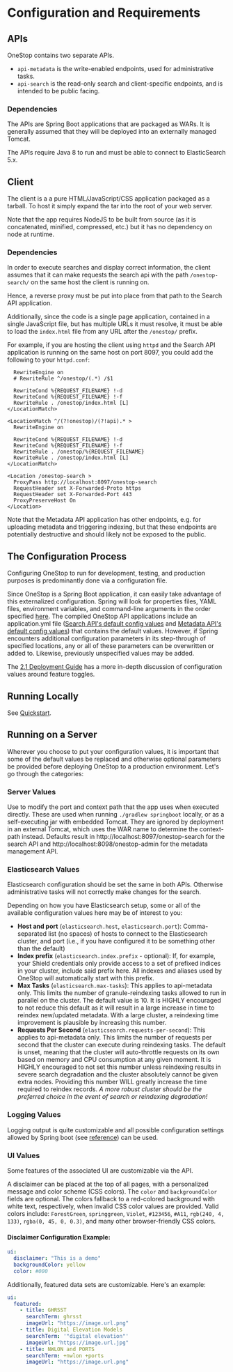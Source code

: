 # Configuration and Requirements

## APIs

OneStop contains two separate APIs.

- `api-metadata` is the write-enabled endpoints, used for administrative tasks.
- `api-search` is the read-only search and client-specific endpoints, and is intended to be public facing.

### Dependencies

The APIs are Spring Boot applications that are packaged as WARs. It is generally assumed that they will be deployed into an externally managed Tomcat.

The APIs require Java 8 to run and must be able to connect to ElasticSearch 5.x.

## Client

The client is a a pure HTML/JavaScript/CSS application packaged as a tarball. To host it simply expand the tar into the root of your web server.

Note that the app requires NodeJS to be built from source (as it is concatenated, minified, compressed, etc.) but it has no dependency on node at runtime.

### Dependencies
In order to execute searches and display correct information, the client assumes that it can make requests the search api with the path `/onestop-search/` on the same host the client is running on.

Hence, a reverse proxy must be put into place from that path to the Search API application.

Additionally, since the code is a single page application, contained in a single JavaScript file, but has multiple URLs it must resolve, it must be able to load the `index.html` file from any URL after the `/onestop/` prefix.

For example, if you are hosting the client using `httpd` and the Search API application is running on the same host on port 8097, you could add the following to your `httpd.conf`:

```<LocationMatch ^/onestop/(?!api).* >
  RewriteEngine on
  # RewriteRule ^/onestop/(.*) /$1

  RewriteCond %{REQUEST_FILENAME} !-d
  RewriteCond %{REQUEST_FILENAME} !-f
  RewriteRule . /onestop/index.html [L]
</LocationMatch>

<LocationMatch ^/(?!onestop)/(?!api).* >
  RewriteEngine on

  RewriteCond %{REQUEST_FILENAME} !-d
  RewriteCond %{REQUEST_FILENAME} !-f
  RewriteRule . /onestop/%{REQUEST_FILENAME}
  RewriteRule . /onestop/index.html [L]
</LocationMatch>

<Location /onestop-search >
  ProxyPass http://localhost:8097/onestop-search
  RequestHeader set X-Forwarded-Proto https
  RequestHeader set X-Forwarded-Port 443
  ProxyPreserveHost On
</Location>
```

Note that the Metadata API application has other endpoints, e.g. for uploading metadata and triggering indexing,
but that these endpoints are potentially destructive and should likely not be exposed to the public.


## The Configuration Process
Configuring OneStop to run for development, testing, and production purposes is predominantly done via a configuration file.

Since OneStop is a Spring Boot application, it can easily take advantage of this externalized configuration. Spring will look for properties files, YAML files, environment variables, and command-line arguments in the order specified [here](https://docs.spring.io/spring-boot/docs/current/reference/html/boot-features-external-config.html). The compiled OneStop API applications include an application.yml file ([Search API's default config values](/api-search/src/main/resources/application.yml) and [Metadata API's default config values](/api-metadata/src/main/resources/application.yml)) that contains the default values. However, if Spring encounters additional configuration parameters in its step-through of specified locations, any or all of these parameters can be overwritten or added to. Likewise, previously unspecified values may be added.

The [2.1 Deployment Guide](/docs/deployment/2-1-guide.md) has a more in-depth discussion of configuration values around feature toggles.

## Running Locally

See [Quickstart](/docs/development/quickstart.md).

## Running on a Server
Wherever you choose to put your configuration values, it is important that some of the default values be replaced and otherwise optional parameters be provided before deploying OneStop to a production environment. Let's go through the categories:

### Server Values
Use to modify the port and context path that the app uses when executed directly. These are used when running `./gradlew springboot` locally, or as a self-executing jar with embedded Tomcat. They are ignored by deployment in an external Tomcat, which uses the WAR name to determine the context-path instead. Defaults result in http://localhost:8097/onestop-search for the search API and http://localhost:8098/onestop-admin for the metadata management API.

### Elasticsearch Values

Elasticsearch configuration should be set the same in both APIs. Otherwise administrative tasks will not correctly make changes for the search.

Depending on how you have Elasticsearch setup, some or all of the available configuration values here may be of interest to you:
- **Host and port** (`elasticsearch.host`, `elasticsearch.port`): Comma-separated list (no spaces) of hosts to connect to the Elasticsearch cluster, and port (i.e., if you have configured it to be something other than the default)
- **Index prefix** (`elasticsearch.index.prefix` - optional): If, for example, your Shield credentials only provide access to a set of prefixed indices in your cluster, include said prefix here. All indexes and aliases used by OneStop will automatically start with this prefix.
- **Max Tasks** (`elasticsearch.max-tasks`): This applies to api-metadata only. This limits the number of granule-reindexing tasks allowed to run in parallel on the cluster. The default value is 10. It is HIGHLY encouraged to not reduce this default as it will result in a large increase in time to reindex new/updated metadata. With a large cluster, a reindexing time improvement is plausible by increasing this number.
- **Requests Per Second** (`elasticsearch.requests-per-second`): This applies to api-metadata only. This limits the number of requests per second that the cluster can execute during reindexing tasks. The default is unset, meaning that the cluster will auto-throttle requests on its own based on memory and CPU consumption at any given moment. It is HIGHLY encouraged to not set this number unless reindexing results in severe search degradation and the cluster absolutely cannot be given extra nodes. Providing this number WILL greatly increase the time required to reindex records. *A more robust cluster should be the preferred choice in the event of search or reindexing degradation!*

### Logging Values
Logging output is quite customizable and all possible configuration settings allowed by Spring boot (see [reference](http://docs.spring.io/spring-boot/docs/current/reference/html/boot-features-logging.html)) can be used.

### UI Values
Some features of the associated UI are customizable via the API.

A disclaimer can be placed at the top of all pages, with a personalized message and color scheme (CSS colors). The `color` and `backgroundColor` fields are optional. The colors fallback to a red-colored background with white text, respectively, when invalid CSS color values are provided. Valid colors include: `ForestGreen`, `springgreen`, `Violet`, `#123456`, `#A11`, `rgb(240, 4, 133)`, `rgba(0, 45, 0, 0.3)`, and many other browser-friendly CSS colors.

#### Disclaimer Configuration Example:

```yml
ui:
  disclaimer: "This is a demo"
  backgroundColor: yellow
  color: #000
```

Additionally, featured data sets are customizable. Here's an example:

```yml
ui:
  featured:
    - title: GHRSST
      searchTerm: ghrsst
      imageUrl: "https://image.url.png"
    - title: Digital Elevation Models
      searchTerm: '"digital elevation"'
      imageUrl: "https://image.url.jpg"
    - title: NWLON and PORTS
      searchTerm: +nwlon +ports
      imageUrl: "https://image.url.png"
```
